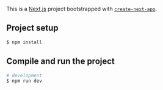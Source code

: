 This is a [Next.js](https://nextjs.org) project bootstrapped with [`create-next-app`](https://nextjs.org/docs/app/api-reference/cli/create-next-app).

## Project setup

```bash
$ npm install
```

## Compile and run the project

```bash
# development
$ npm run dev
